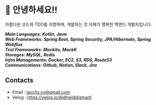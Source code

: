 # 🦑 안녕하세요!!
아름다운 코드와 TDD를 지향하며, 개발하는 것 자체가 행복한 백엔드 개발자입니다.  

***Main Languages: Kotlin, Java***  
***Web Frameworks: Spring Boot, Spring Security, JPA/Hibernate, Spring Webflux***  
***Test Frameworks: Mockito, MockK***  
***Storages: MySQL, Redis***  
***Infra Managements: Docker, EC2, S3, RDS, Route53***  
***Communications: Github, Notion, Slack, Jira***  

## Contacts
- Email : jaychy.yy@gmail.com
- Velog : https://velog.io/@dhwlddjgmanf
